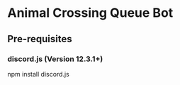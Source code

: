 # Animal Crossing Queue Bot 

## Pre-requisites 

### discord.js (Version 12.3.1+)
npm install discord.js 